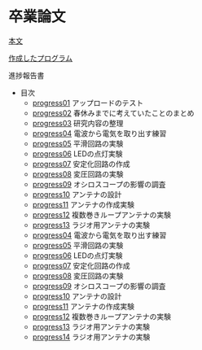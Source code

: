 # 卒業論文
 [本文](https://github.com/1002380/soturonn/blob/main/%E8%B3%87%E6%96%99/%E6%9C%AC%E7%A8%BF_%E7%B4%B0%E5%B7%9D%E8%92%BC%E7%94%9F.pdf)
 
 [作成したプログラム](https://github.com/1002380/soturonn/blob/main/%E8%B3%87%E6%96%99/ble_thermo.ino)

 
 進捗報告書
  - 目次
    - [progress01](https://github.com/1002380/soturonn/blob/main/%E8%B3%87%E6%96%99/progress01.md) アップロードのテスト
    - [progress02](https://github.com/1002380/soturonn/blob/main/%E8%B3%87%E6%96%99/progress02.md) 春休みまでに考えていたことのまとめ
    - [progress03](https://github.com/1002380/soturonn/blob/main/%E8%B3%87%E6%96%99/progress03.md) 研究内容の整理
    - [progress04](https://github.com/1002380/soturonn/blob/main/%E8%B3%87%E6%96%99/progress04.md) 電波から電気を取り出す練習
    - [progress05](https://github.com/1002380/soturonn/blob/main/%E8%B3%87%E6%96%99/progress05.md) 平滑回路の実験
    - [progress06](https://github.com/1002380/soturonn/blob/main/%E8%B3%87%E6%96%99/progress06.md) LEDの点灯実験
    - [progress07](https://github.com/1002380/soturonn/blob/main/%E8%B3%87%E6%96%99/progress07.md) 安定化回路の作成
    - [progress08](https://github.com/1002380/soturonn/blob/main/%E8%B3%87%E6%96%99/progress08.md) 変圧回路の実験
    - [progress09](https://github.com/1002380/soturonn/blob/main/%E8%B3%87%E6%96%99/progress09.md) オシロスコープの影響の調査
    - [progress10](https://github.com/1002380/soturonn/blob/main/%E8%B3%87%E6%96%99/progress10.md) アンテナの設計
    - [progress11](https://github.com/1002380/soturonn/blob/main/%E8%B3%87%E6%96%99/progress11.md) アンテナの作成実験 
    - [progress12](https://github.com/1002380/soturonn/blob/main/%E8%B3%87%E6%96%99/progress12.md) 複数巻きループアンテナの実験
    - [progress13](https://github.com/1002380/soturonn/blob/main/%E8%B3%87%E6%96%99/progress13.md) ラジオ用アンテナの実験
    - [progress04](https://github.com/1002380/soturonn/blob/main/%E8%B3%87%E6%96%99/progress04.md) 電波から電気を取り出す練習
    - [progress05](https://github.com/1002380/soturonn/blob/main/%E8%B3%87%E6%96%99/progress05.md) 平滑回路の実験
    - [progress06](https://github.com/1002380/soturonn/blob/main/%E8%B3%87%E6%96%99/progress06.md) LEDの点灯実験
    - [progress07](https://github.com/1002380/soturonn/blob/main/%E8%B3%87%E6%96%99/progress07.md) 安定化回路の作成
    - [progress08](https://github.com/1002380/soturonn/blob/main/%E8%B3%87%E6%96%99/progress08.md) 変圧回路の実験
    - [progress09](https://github.com/1002380/soturonn/blob/main/%E8%B3%87%E6%96%99/progress09.md) オシロスコープの影響の調査
    - [progress10](https://github.com/1002380/soturonn/blob/main/%E8%B3%87%E6%96%99/progress10.md) アンテナの設計
    - [progress11](https://github.com/1002380/soturonn/blob/main/%E8%B3%87%E6%96%99/progress11.md) アンテナの作成実験
    - [progress12](https://github.com/1002380/soturonn/blob/main/%E8%B3%87%E6%96%99/progress12.md) 複数巻きループアンテナの実験
    - [progress13](https://github.com/1002380/soturonn/blob/main/%E8%B3%87%E6%96%99/progress13.md) ラジオ用アンテナの実験
    - [progress14](https://github.com/1002380/soturonn/blob/main/%E8%B3%87%E6%96%99/progress13.md) ラジオ用アンテナの実験
